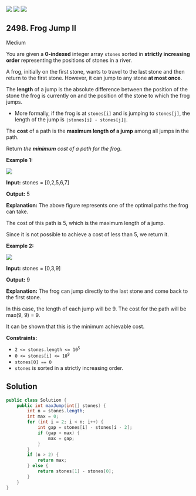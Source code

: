 [![](https://img.shields.io/github/stars/javadev/LeetCode-in-Java?label=Stars&style=flat-square)](https://github.com/javadev/LeetCode-in-Java)
[![](https://img.shields.io/github/forks/javadev/LeetCode-in-Java?label=Fork%20me%20on%20GitHub%20&style=flat-square)](https://github.com/javadev/LeetCode-in-Java/fork)
[![](https://img.shields.io/badge/-LeetCode%20in%20Kotlin-blue?style=flat-square)](https://github.com/javadev/LeetCode-in-Kotlin)

## 2498\. Frog Jump II

Medium

You are given a **0-indexed** integer array `stones` sorted in **strictly increasing order** representing the positions of stones in a river.

A frog, initially on the first stone, wants to travel to the last stone and then return to the first stone. However, it can jump to any stone **at most once**.

The **length** of a jump is the absolute difference between the position of the stone the frog is currently on and the position of the stone to which the frog jumps.

*   More formally, if the frog is at `stones[i]` and is jumping to `stones[j]`, the length of the jump is `|stones[i] - stones[j]|`.

The **cost** of a path is the **maximum length of a jump** among all jumps in the path.

Return _the **minimum** cost of a path for the frog_.

**Example 1:**

![](https://assets.leetcode.com/uploads/2022/11/14/example-1.png)

**Input:** stones = [0,2,5,6,7]

**Output:** 5

**Explanation:** The above figure represents one of the optimal paths the frog can take.

The cost of this path is 5, which is the maximum length of a jump.

Since it is not possible to achieve a cost of less than 5, we return it. 

**Example 2:**

![](https://assets.leetcode.com/uploads/2022/11/14/example-2.png)

**Input:** stones = [0,3,9]

**Output:** 9

**Explanation:** The frog can jump directly to the last stone and come back to the first stone.

In this case, the length of each jump will be 9. The cost for the path will be max(9, 9) = 9.

It can be shown that this is the minimum achievable cost. 

**Constraints:**

*   <code>2 <= stones.length <= 10<sup>5</sup></code>
*   <code>0 <= stones[i] <= 10<sup>9</sup></code>
*   `stones[0] == 0`
*   `stones` is sorted in a strictly increasing order.

## Solution

```java
public class Solution {
    public int maxJump(int[] stones) {
        int n = stones.length;
        int max = 0;
        for (int i = 2; i < n; i++) {
            int gap = stones[i] - stones[i - 2];
            if (gap > max) {
                max = gap;
            }
        }
        if (n > 2) {
            return max;
        } else {
            return stones[1] - stones[0];
        }
    }
}
```